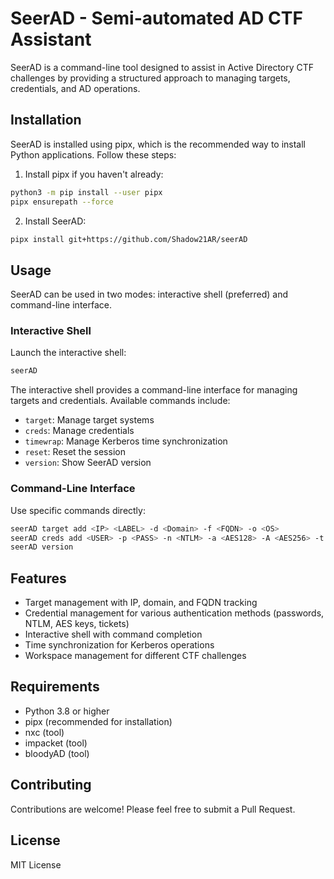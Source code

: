 # SeerAD - Semi-automated AD CTF Assistant

SeerAD is a command-line tool designed to assist in Active Directory CTF challenges by providing a structured approach to managing targets, credentials, and AD operations.

## Installation

SeerAD is installed using pipx, which is the recommended way to install Python applications. Follow these steps:

1. Install pipx if you haven't already:
```bash
python3 -m pip install --user pipx
pipx ensurepath --force
```

2. Install SeerAD:
```bash
pipx install git+https://github.com/Shadow21AR/seerAD
```

## Usage

SeerAD can be used in two modes: interactive shell (preferred) and command-line interface.

### Interactive Shell
Launch the interactive shell:
```bash
seerAD
```

The interactive shell provides a command-line interface for managing targets and credentials. Available commands include:
- `target`: Manage target systems
- `creds`: Manage credentials
- `timewrap`: Manage Kerberos time synchronization
- `reset`: Reset the session
- `version`: Show SeerAD version

### Command-Line Interface
Use specific commands directly:
```bash
seerAD target add <IP> <LABEL> -d <Domain> -f <FQDN> -o <OS>
seerAD creds add <USER> -p <PASS> -n <NTLM> -a <AES128> -A <AES256> -t @<TGT> -c @<CERT> -N <NOTES>
seerAD version
```

## Features

- Target management with IP, domain, and FQDN tracking
- Credential management for various authentication methods (passwords, NTLM, AES keys, tickets)
- Interactive shell with command completion
- Time synchronization for Kerberos operations
- Workspace management for different CTF challenges

## Requirements

- Python 3.8 or higher
- pipx (recommended for installation)
- nxc (tool)
- impacket (tool)
- bloodyAD (tool)

## Contributing

Contributions are welcome! Please feel free to submit a Pull Request.

## License

MIT License
